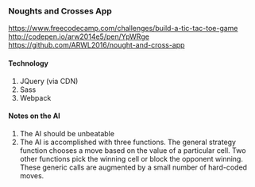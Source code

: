 ### Noughts and Crosses App    

https://www.freecodecamp.com/challenges/build-a-tic-tac-toe-game     
http://codepen.io/arw2014e5/pen/YpWRge     
https://github.com/ARWL2016/nought-and-cross-app     
 
#### Technology 
1. JQuery (via CDN)     
2. Sass 
3. Webpack
  
#### Notes on the AI
1. The AI should be unbeatable    
2. The AI is accomplished with three functions. The general strategy function chooses a move based on the value of a particular cell. Two other functions pick the winning cell or block the opponent winning. These generic calls are augmented by a small number of hard-coded moves.



     